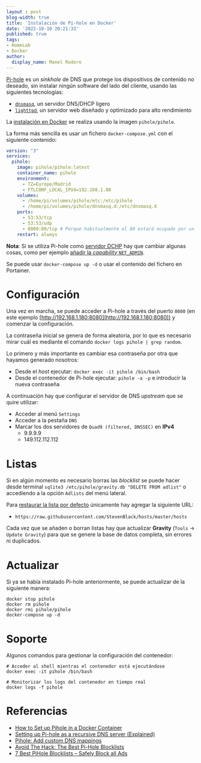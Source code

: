 ```yaml
---
layout : post
blog-width: true
title: 'Instalación de Pi-hole en Docker'
date: '2022-10-10 20:21:33'
published: true
tags:
- HomeLab
- Docker
author:
  display_name: Manel Rodero
---
```


[Pi-hole](https://pi-hole.net/) es un _sinkhole_ de DNS que protege los dispositivos de contenido no deseado, sin instalar ningún software del lado del cliente, usando las siguientes tecnologías:

 * [`dnsmasq`](https://www.thekelleys.org.uk/dnsmasq/doc.html), un servidor DNS/DHCP ligero
 * [`lighttpd`](https://www.lighttpd.net/), un servidor web diseñado y optimizado para alto rendimiento
 
La [instalación en Docker](https://hub.docker.com/r/pihole/pihole) se realiza usando la imagen `pihole/pihole`.

La forma más sencilla es usar un fichero `docker-compose.yml` con el siguiente contenido:

```yaml
version: "3"
services:
  pihole:
    image: pihole/pihole:latest
    container_name: pihole
    environment:
      - TZ=Europe/Madrid
      - FTLCONF_LOCAL_IPV4=192.168.1.80
    volumes:
      - /home/pi/volumes/pihole/etc:/etc/pihole
      - /home/pi/volumes/pihole/dnsmasq.d:/etc/dnsmasq.d
    ports:
      - 53:53/tcp
      - 53:53/udp
      - 8080:80/tcp # Porque habitualmente el 80 estará ocupado por un dashboard o un proxy
    restart: always
```

**Nota**: Si se utiliza Pi-hole como [servidor DCHP](https://docs.pi-hole.net/docker/DHCP/) hay que cambiar algunas cosas, como per ejemplo [añadir la _capability_ `NET_ADMIN`](https://github.com/pi-hole/docker-pi-hole#note-on-capabilities).

Se puede usar `docker-compose up -d` o usar el contenido del fichero en Portainer.

# Configuración

Una vez en marcha, se puede acceder a Pi-hole a través del puerto `8080` (en este ejemplo [http://192.168.1.180:8080](http://192.168.1.180:8080)) y comenzar la configuración.

La contraseña inicial se genera de forma aleatoria, por lo que es necesario mirar cuál es mediante el comando `docker logs pihole | grep random`.

Lo primero y más importante es cambiar esa contraseña por otra que hayamos generado nosotros:

* Desde el _host_ ejecutar: `docker exec -it pihole /bin/bash`
* Desde el contenedor de Pi-hole ejecutar: `pihole -a -p` e introducir la nueva contraseña

A continuación hay que configurar el servidor de DNS _upstream_ que se quire utilizar:

* Acceder al menú `Settings`
* Acceder a la pestaña `DNS`
* Marcar los dos servidores de `Quad9 (filtered, DNSSEC)` en **IPv4**
  * 9.9.9.9
  * 149.112.112.112

# Listas

Si en algún momento es necesario borras las _blocklist_ se puede hacer desde terminal `sqlite3 /etc/pihole/gravity.db "DELETE FROM adlist"` o accediendo a la opción `Adlists` del menú lateral.

Para [restaurar la lista por defecto](https://discourse.pi-hole.net/t/restoring-default-pi-hole-adlist-s/32323) únicamente hay agregar la siguiente URL:

* `https://raw.githubusercontent.com/StevenBlack/hosts/master/hosts`

Cada vez que se añaden o borran listas hay que actualizar **Gravity** (`Tools` &rarr; `Update Gravity`) para que se genere la base de datos completa, sin errores ni duplicados.

# Actualizar

Si ya se había instalado Pi-hole anteriormente, se puede actualizar de la siguiente manera:

```
docker stop pihole
docker rm pihole
docker rmi pihole/pihole
docker-compose up -d
```

# Soporte

Algunos comandos para gestionar la configuración del contenedor:

```
# Acceder al shell mientras el contenedor está ejecutándose
docker exec -it pihole /bin/bash

# Monitorizar los logs del contenedor en tiempo real
docker logs -f pihole
```

# Referencias

* [How to Set up Pihole in a Docker Container](https://adamtheautomator.com/pi-hole-in-docker/)
* [Setting up Pi-hole as a recursive DNS server (Explained)](https://sidmulajkar.com/posts/setting-up-pihole-as-a-recursive-dns-server/)
* [Pihole: Add custom DNS mappings](https://thiagowfx.github.io/2022/01/pihole-add-custom-dns-mappings/)
* [Avoid The Hack: The Best Pi-Hole Blocklists](https://avoidthehack.com/best-pihole-blocklists)
* [7 Best PiHole Blocklists – Safely Block all Ads](https://ninja-ide.org/pihole-blocklists-2022/)
